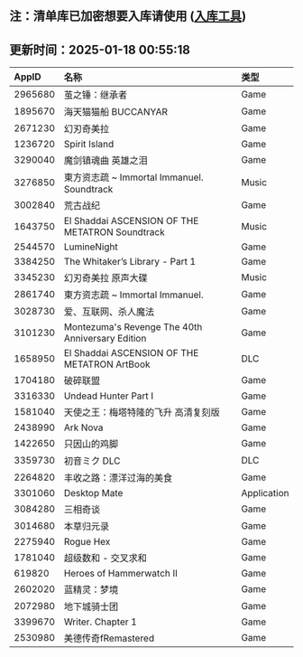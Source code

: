 ## 注：清单库已加密想要入库请使用 ([入库工具](https://github.com/BlankTMing/ManifestAutoUpdate/releases))

## 更新时间：2025-01-18 00:55:18
| AppID | 名称 | 类型  |
| :-------------------- | :----------------------------- | :----------- |
| 2965680 | 茧之锤：继承者| Game |
| 1895670 | 海天猫猫船 BUCCANYAR| Game |
| 2671230 | 幻刃奇美拉| Game |
| 1236720 | Spirit Island| Game |
| 3290040 | 魔剑镇魂曲 英雄之泪| Game |
| 3276850 | 東方资志疏 ~ Immortal Immanuel. Soundtrack| Music |
| 3002840 | 荒古战纪| Game |
| 1643750 | El Shaddai ASCENSION OF THE METATRON Soundtrack| Music |
| 2544570 | LumineNight| Game |
| 3384250 | The Whitaker’s Library - Part 1| Game |
| 3345230 | 幻刃奇美拉 原声大碟| Music |
| 2861740 | 東方资志疏 ~ Immortal Immanuel.| Game |
| 3028730 | 爱、互联网、杀人魔法| Game |
| 3101230 | Montezuma's Revenge The 40th Anniversary Edition| Game |
| 1658950 | El Shaddai ASCENSION OF THE METATRON ArtBook| DLC |
| 1704180 | 破碎联盟| Game |
| 3316330 | Undead Hunter Part I| Game |
| 1581040 | 天使之王：梅塔特隆的飞升 高清复刻版| Game |
| 2438990 | Ark Nova| Game |
| 1422650 | 只因山的鸡脚| Game |
| 3359730 | 初音ミク DLC| DLC |
| 2264820 | 丰收之路：漂洋过海的美食| Game |
| 3301060 | Desktop Mate| Application |
| 3084280 | 三相奇谈| Game |
| 3014680 | 本草归元录| Game |
| 2275940 | Rogue Hex| Game |
| 1781040 | 超级数和 - 交叉求和| Game |
| 619820 | Heroes of Hammerwatch II| Game |
| 2602020 | 蓝精灵：梦境| Game |
| 2072980 | 地下城骑士团| Game |
| 3399670 | Writer. Chapter 1| Game |
| 2530980 | 美德传奇fRemastered| Game |

